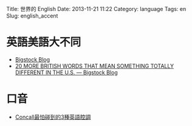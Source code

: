 Title: 世界的 English
Date: 2013-11-21 11:22
Category: language
Tags: en
Slug: english_accent

# 英語美語大不同

* [Bigstock Blog](http://www.bigstockphoto.com/blog/)
* [20 MORE BRITISH WORDS THAT MEAN SOMETHING TOTALLY DIFFERENT IN THE U.S. — Bigstock Blog](http://www.bigstockphoto.com/blog/20-more-british-words-that-mean-something-totally-different)

# 口音

* [Concall最怕碰到的3種英語腔調](http://www.eisland.com.tw/Main.php?stat=a_gQU6Pka)

